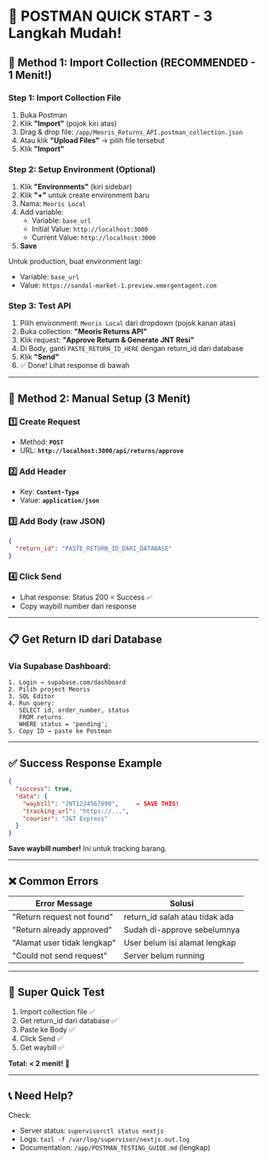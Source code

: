 # 📮 POSTMAN QUICK START - 3 Langkah Mudah!

## 🎯 Method 1: Import Collection (RECOMMENDED - 1 Menit!)

### Step 1: Import Collection File
1. Buka Postman
2. Klik **"Import"** (pojok kiri atas)
3. Drag & drop file: `/app/Meoris_Returns_API.postman_collection.json`
4. Atau klik **"Upload Files"** → pilih file tersebut
5. Klik **"Import"**

### Step 2: Setup Environment (Optional)
1. Klik **"Environments"** (kiri sidebar)
2. Klik **"+"** untuk create environment baru
3. Nama: `Meoris Local`
4. Add variable:
   - Variable: `base_url`
   - Initial Value: `http://localhost:3000`
   - Current Value: `http://localhost:3000`
5. **Save**

Untuk production, buat environment lagi:
   - Variable: `base_url`
   - Value: `https://sandal-market-1.preview.emergentagent.com`

### Step 3: Test API
1. Pilih environment: `Meoris Local` dari dropdown (pojok kanan atas)
2. Buka collection: **"Meoris Returns API"**
3. Klik request: **"Approve Return & Generate JNT Resi"**
4. Di Body, ganti `PASTE_RETURN_ID_HERE` dengan return_id dari database
5. Klik **"Send"**
6. ✅ Done! Lihat response di bawah

---

## 🎯 Method 2: Manual Setup (3 Menit)

### 1️⃣ Create Request
- Method: **`POST`**
- URL: **`http://localhost:3000/api/returns/approve`**

### 2️⃣ Add Header
- Key: **`Content-Type`**
- Value: **`application/json`**

### 3️⃣ Add Body (raw JSON)
```json
{
  "return_id": "PASTE_RETURN_ID_DARI_DATABASE"
}
```

### 4️⃣ Click Send
- Lihat response: Status 200 = Success ✅
- Copy waybill number dari response

---

## 📋 Get Return ID dari Database

### Via Supabase Dashboard:
```
1. Login → supabase.com/dashboard
2. Pilih project Meoris
3. SQL Editor
4. Run query:
   SELECT id, order_number, status 
   FROM returns 
   WHERE status = 'pending';
5. Copy ID → paste ke Postman
```

---

## ✅ Success Response Example

```json
{
  "success": true,
  "data": {
    "waybill": "JNT1234567890",     ← SAVE THIS!
    "tracking_url": "https://...",
    "courier": "J&T Express"
  }
}
```

**Save waybill number!** Ini untuk tracking barang.

---

## ❌ Common Errors

| Error Message | Solusi |
|--------------|--------|
| "Return request not found" | return_id salah atau tidak ada |
| "Return already approved" | Sudah di-approve sebelumnya |
| "Alamat user tidak lengkap" | User belum isi alamat lengkap |
| "Could not send request" | Server belum running |

---

## 🚀 Super Quick Test

1. Import collection file ✅
2. Get return_id dari database ✅
3. Paste ke Body ✅
4. Click Send ✅
5. Get waybill ✅

**Total: < 2 menit!** 🎉

---

## 📞 Need Help?

Check:
- Server status: `supervisorctl status nextjs`
- Logs: `tail -f /var/log/supervisor/nextjs.out.log`
- Documentation: `/app/POSTMAN_TESTING_GUIDE.md` (lengkap)

